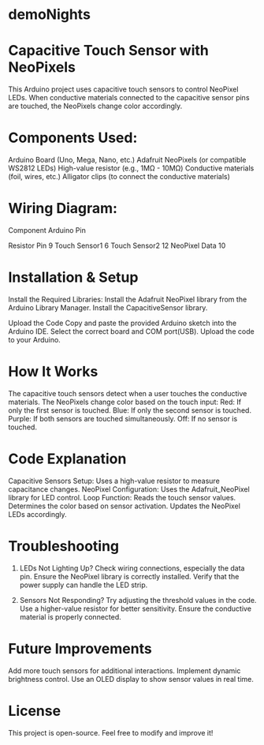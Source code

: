 # demoNights
# Capacitive Touch Sensor with NeoPixels

This Arduino project uses capacitive touch sensors to control NeoPixel LEDs. When conductive materials connected to the capacitive sensor pins are touched, the NeoPixels change color accordingly.

# Components Used: 

  Arduino Board (Uno, Mega, Nano, etc.)
  Adafruit NeoPixels (or compatible WS2812 LEDs)
  High-value resistor (e.g., 1MΩ - 10MΩ)
  Conductive materials (foil, wires, etc.)
  Alligator clips (to connect the conductive materials)

# Wiring Diagram:

  Component          Arduino Pin
  
  Resistor Pin         9
  Touch Sensor1        6
  Touch Sensor2       12
  NeoPixel Data       10

# Installation & Setup

  Install the Required Libraries:
    Install the Adafruit NeoPixel library from the Arduino Library Manager.
    Install the CapacitiveSensor library.

  Upload the Code
    Copy and paste the provided Arduino sketch into the Arduino IDE.
    Select the correct board and COM port(USB).
    Upload the code to your Arduino.

# How It Works
  
  The capacitive touch sensors detect when a user touches the conductive materials.
  The NeoPixels change color based on the touch input:
  Red: If only the first sensor is touched.
  Blue: If only the second sensor is touched.
  Purple: If both sensors are touched simultaneously.
  Off: If no sensor is touched.

# Code Explanation

  Capacitive Sensors Setup: Uses a high-value resistor to measure capacitance changes.
  NeoPixel Configuration: Uses the Adafruit_NeoPixel library for LED control.
  Loop Function: 
    Reads the touch sensor values.
    Determines the color based on sensor activation.
    Updates the NeoPixel LEDs accordingly.

# Troubleshooting

1) LEDs Not Lighting Up?
  Check wiring connections, especially the data pin.
  Ensure the NeoPixel library is correctly installed.
  Verify that the power supply can handle the LED strip.

2) Sensors Not Responding?
  Try adjusting the threshold values in the code.
  Use a higher-value resistor for better sensitivity.
  Ensure the conductive material is properly connected.

# Future Improvements

  Add more touch sensors for additional interactions.
  Implement dynamic brightness control.
  Use an OLED display to show sensor values in real time.

# License
This project is open-source. Feel free to modify and improve it!
